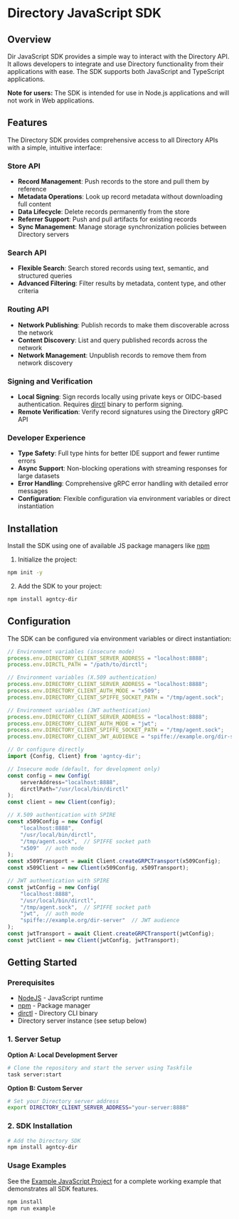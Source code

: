 # Directory JavaScript SDK

## Overview

Dir JavaScript SDK provides a simple way to interact with the Directory API.
It allows developers to integrate and use Directory functionality from their applications with ease.
The SDK supports both JavaScript and TypeScript applications.

**Note for users:** The SDK is intended for use in Node.js applications and will not work in Web applications.

## Features

The Directory SDK provides comprehensive access to all Directory APIs with a simple, intuitive interface:

### **Store API**
- **Record Management**: Push records to the store and pull them by reference
- **Metadata Operations**: Look up record metadata without downloading full content
- **Data Lifecycle**: Delete records permanently from the store
- **Referrer Support**: Push and pull artifacts for existing records
- **Sync Management**: Manage storage synchronization policies between Directory servers

### **Search API**
- **Flexible Search**: Search stored records using text, semantic, and structured queries
- **Advanced Filtering**: Filter results by metadata, content type, and other criteria

### **Routing API**
- **Network Publishing**: Publish records to make them discoverable across the network
- **Content Discovery**: List and query published records across the network
- **Network Management**: Unpublish records to remove them from network discovery

### **Signing and Verification**
- **Local Signing**: Sign records locally using private keys or OIDC-based authentication. 
Requires [dirctl](https://github.com/agntcy/dir/releases) binary to perform signing.
- **Remote Verification**: Verify record signatures using the Directory gRPC API

### **Developer Experience**
- **Type Safety**: Full type hints for better IDE support and fewer runtime errors
- **Async Support**: Non-blocking operations with streaming responses for large datasets
- **Error Handling**: Comprehensive gRPC error handling with detailed error messages
- **Configuration**: Flexible configuration via environment variables or direct instantiation

## Installation

Install the SDK using one of available JS package managers like [npm](https://www.npmjs.com/)

1. Initialize the project:
```bash
npm init -y
```

2. Add the SDK to your project:
```bash
npm install agntcy-dir
```

## Configuration

The SDK can be configured via environment variables or direct instantiation:

```js
// Environment variables (insecure mode)
process.env.DIRECTORY_CLIENT_SERVER_ADDRESS = "localhost:8888";
process.env.DIRCTL_PATH = "/path/to/dirctl";

// Environment variables (X.509 authentication)
process.env.DIRECTORY_CLIENT_SERVER_ADDRESS = "localhost:8888";
process.env.DIRECTORY_CLIENT_AUTH_MODE = "x509";
process.env.DIRECTORY_CLIENT_SPIFFE_SOCKET_PATH = "/tmp/agent.sock";

// Environment variables (JWT authentication)
process.env.DIRECTORY_CLIENT_SERVER_ADDRESS = "localhost:8888";
process.env.DIRECTORY_CLIENT_AUTH_MODE = "jwt";
process.env.DIRECTORY_CLIENT_SPIFFE_SOCKET_PATH = "/tmp/agent.sock";
process.env.DIRECTORY_CLIENT_JWT_AUDIENCE = "spiffe://example.org/dir-server";

// Or configure directly
import {Config, Client} from 'agntcy-dir';

// Insecure mode (default, for development only)
const config = new Config(
    serverAddress="localhost:8888",
    dirctlPath="/usr/local/bin/dirctl"
);
const client = new Client(config);

// X.509 authentication with SPIRE
const x509Config = new Config(
    "localhost:8888", 
    "/usr/local/bin/dirctl",
    "/tmp/agent.sock",  // SPIFFE socket path
    "x509"  // auth mode
);
const x509Transport = await Client.createGRPCTransport(x509Config);
const x509Client = new Client(x509Config, x509Transport);

// JWT authentication with SPIRE
const jwtConfig = new Config(
    "localhost:8888",
    "/usr/local/bin/dirctl",
    "/tmp/agent.sock",  // SPIFFE socket path
    "jwt",  // auth mode
    "spiffe://example.org/dir-server"  // JWT audience
);
const jwtTransport = await Client.createGRPCTransport(jwtConfig);
const jwtClient = new Client(jwtConfig, jwtTransport);
```

## Getting Started

### Prerequisites

- [NodeJS](https://nodejs.org/en/) - JavaScript runtime
- [npm](https://www.npmjs.com/) - Package manager
- [dirctl](https://github.com/agntcy/dir/releases) - Directory CLI binary
- Directory server instance (see setup below)

### 1. Server Setup

**Option A: Local Development Server**

```bash
# Clone the repository and start the server using Taskfile
task server:start
```

**Option B: Custom Server**

```bash
# Set your Directory server address
export DIRECTORY_CLIENT_SERVER_ADDRESS="your-server:8888"
```

### 2. SDK Installation

```bash
# Add the Directory SDK
npm install agntcy-dir
```

### Usage Examples

See the [Example JavaScript Project](../examples/example-js/) for a complete working example that demonstrates all SDK features.

```bash
npm install
npm run example
```
